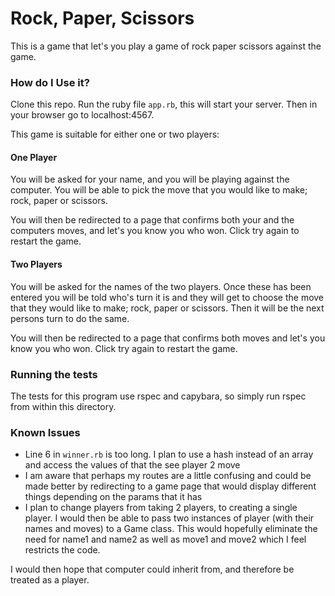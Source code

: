 # Rock, Paper, Scissors
This is a game that let's you play a game of rock paper scissors against the game.

### How do I Use it?
Clone this repo. Run the ruby file `app.rb`, this will start your server. Then in your browser go to localhost:4567.

This game is suitable for either one or two players:

#### One Player
You will be asked for your name, and you will be playing against the computer. You will be able to pick the move that you would like to make; rock, paper or scissors.

You will then be redirected to a page that confirms both your and the computers moves, and let's you know you who won. Click try again to restart the game.

#### Two Players
You will be asked for the names of the two players. Once these has been entered you will be told who's turn it is and they will get to choose the move that they would like to make; rock, paper or scissors. Then it will be the next persons turn to do the same.

You will then be redirected to a page that confirms both moves and let's you know you who won. Click try again to restart the game.

### Running the tests
The tests for this program use rspec and capybara, so simply run rspec from within this directory.

### Known Issues
* Line 6 in `winner.rb` is too long. I plan to use a hash instead of an array and access the values of that the see player 2 move
* I am aware that perhaps my routes are a little confusing and could be made better by redirecting to a game page that would display different things depending on the params that it has
* I plan to change players from taking 2 players, to creating a single player. I would then be able to pass two instances of player (with their names and moves) to a Game class. This would hopefully eliminate the need for name1 and name2 as well as move1 and move2 which I feel restricts the code.

I would then hope that computer could inherit from, and therefore be treated as a player.
